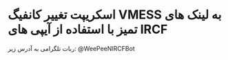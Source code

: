 # اسکریپت تغییر کانفیگ VMESS به لینک های تمیز با استفاده از آیپی های IRCF
ربات تلگرامی به آدرس زیر:
@WeePeeNIRCFBot
